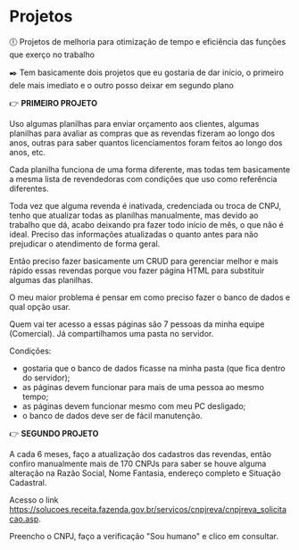 # Projetos
:clock6:	Projetos de melhoria para otimização de tempo e eficiência das funções que exerço no trabalho

:black_nib:	Tem basicamente dois projetos que eu gostaria de dar início, o primeiro dele mais imediato e o outro posso deixar em segundo plano

:point_right:	**PRIMEIRO PROJETO**

Uso algumas planilhas para enviar orçamento aos clientes, algumas planilhas para avaliar as compras que as revendas fizeram ao longo dos anos, outras para saber quantos licenciamentos foram feitos ao longo dos anos, etc.

Cada planilha funciona de uma forma diferente, mas todas tem basicamente a mesma lista de revendedoras com condições que uso como referência diferentes.

Toda vez que alguma revenda é inativada, credenciada ou troca de CNPJ, tenho que atualizar todas as planilhas manualmente, mas devido ao trabalho que dá, acabo deixando pra fazer todo início de mês, o que não é ideal. Preciso das informações atualizadas o quanto antes para não prejudicar o atendimento de forma geral.

Então preciso fazer basicamente um CRUD para gerenciar melhor e mais rápido essas revendas porque vou fazer página HTML para substituir algumas das planilhas.

O meu maior problema é pensar em como preciso fazer o banco de dados e qual opção usar.

Quem vai ter acesso a essas páginas são 7 pessoas da minha equipe (Comercial). Já compartilhamos uma pasta no servidor.

Condições:

- gostaria que o banco de dados ficasse na minha pasta (que fica dentro do servidor);
- as páginas devem funcionar para mais de uma pessoa ao mesmo tempo;
- as páginas devem funcionar mesmo com meu PC desligado;
- o banco de dados deve ser de fácil manutenção.

:point_right:	**SEGUNDO PROJETO**

A cada 6 meses, faço a atualização dos cadastros das revendas, então confiro manualmente mais de 170 CNPJs para saber se houve alguma alteração na Razão Social, Nome Fantasia, endereço completo e Situação Cadastral.

Acesso o link https://solucoes.receita.fazenda.gov.br/servicos/cnpjreva/cnpjreva_solicitacao.asp.

Preencho o CNPJ, faço a verificação "Sou humano" e clico em consultar.







